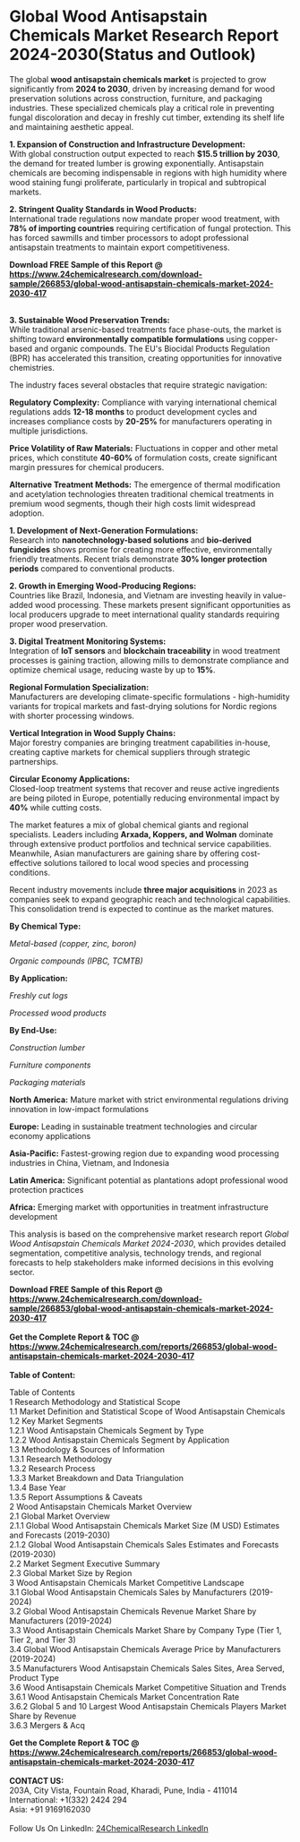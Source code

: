 <h1>Global Wood Antisapstain Chemicals Market Research Report 2024-2030(Status and Outlook)</h1><p>The global <strong>wood antisapstain chemicals market</strong> is projected to grow significantly from <strong>2024 to 2030</strong>, driven by increasing demand for wood preservation solutions across construction, furniture, and packaging industries. These specialized chemicals play a critical role in preventing fungal discoloration and decay in freshly cut timber, extending its shelf life and maintaining aesthetic appeal.</p><p><strong>1. Expansion of Construction and Infrastructure Development:</strong><br>
With global construction output expected to reach <strong>$15.5 trillion by 2030</strong>, the demand for treated lumber is growing exponentially. Antisapstain chemicals are becoming indispensable in regions with high humidity where wood staining fungi proliferate, particularly in tropical and subtropical markets.</p><p><strong>2. Stringent Quality Standards in Wood Products:</strong><br>
International trade regulations now mandate proper wood treatment, with <strong>78% of importing countries</strong> requiring certification of fungal protection. This has forced sawmills and timber processors to adopt professional antisapstain treatments to maintain export competitiveness.</p><div><b>Download FREE Sample of this Report @ 
            <a href="https://www.24chemicalresearch.com/download-sample/266853/global-wood-antisapstain-chemicals-market-2024-2030-417">
            https://www.24chemicalresearch.com/download-sample/266853/global-wood-antisapstain-chemicals-market-2024-2030-417</a></b></div><br><p><strong>3. Sustainable Wood Preservation Trends:</strong><br>
While traditional arsenic-based treatments face phase-outs, the market is shifting toward <strong>environmentally compatible formulations</strong> using copper-based and organic compounds. The EU's Biocidal Products Regulation (BPR) has accelerated this transition, creating opportunities for innovative chemistries.</p><p>The industry faces several obstacles that require strategic navigation:</p><p><strong>Regulatory Complexity:</strong> Compliance with varying international chemical regulations adds <strong>12-18 months</strong> to product development cycles and increases compliance costs by <strong>20-25%</strong> for manufacturers operating in multiple jurisdictions.</p><p><strong>Price Volatility of Raw Materials:</strong> Fluctuations in copper and other metal prices, which constitute <strong>40-60%</strong> of formulation costs, create significant margin pressures for chemical producers.</p><p><strong>Alternative Treatment Methods:</strong> The emergence of thermal modification and acetylation technologies threaten traditional chemical treatments in premium wood segments, though their high costs limit widespread adoption.</p><p><strong>1. Development of Next-Generation Formulations:</strong><br>
Research into <strong>nanotechnology-based solutions</strong> and <strong>bio-derived fungicides</strong> shows promise for creating more effective, environmentally friendly treatments. Recent trials demonstrate <strong>30% longer protection periods</strong> compared to conventional products.</p><p><strong>2. Growth in Emerging Wood-Producing Regions:</strong><br>
Countries like Brazil, Indonesia, and Vietnam are investing heavily in value-added wood processing. These markets present significant opportunities as local producers upgrade to meet international quality standards requiring proper wood preservation.</p><p><strong>3. Digital Treatment Monitoring Systems:</strong><br>
Integration of <strong>IoT sensors</strong> and <strong>blockchain traceability</strong> in wood treatment processes is gaining traction, allowing mills to demonstrate compliance and optimize chemical usage, reducing waste by up to <strong>15%</strong>.</p><p><strong>Regional Formulation Specialization:</strong><br>
	Manufacturers are developing climate-specific formulations - high-humidity variants for tropical markets and fast-drying solutions for Nordic regions with shorter processing windows.</p><p><strong>Vertical Integration in Wood Supply Chains:</strong><br>
	Major forestry companies are bringing treatment capabilities in-house, creating captive markets for chemical suppliers through strategic partnerships.</p><p><strong>Circular Economy Applications:</strong><br>
	Closed-loop treatment systems that recover and reuse active ingredients are being piloted in Europe, potentially reducing environmental impact by <strong>40%</strong> while cutting costs.</p><p>The market features a mix of global chemical giants and regional specialists. Leaders including <strong>Arxada, Koppers, and Wolman</strong> dominate through extensive product portfolios and technical service capabilities. Meanwhile, Asian manufacturers are gaining share by offering cost-effective solutions tailored to local wood species and processing conditions.</p><p>Recent industry movements include <strong>three major acquisitions</strong> in 2023 as companies seek to expand geographic reach and technological capabilities. This consolidation trend is expected to continue as the market matures.</p><p><strong>By Chemical Type:</strong></p><p><em>Metal-based (copper, zinc, boron)</em></p><p><em>Organic compounds (IPBC, TCMTB)</em></p><p><strong>By Application:</strong></p><p><em>Freshly cut logs</em></p><p><em>Processed wood products</em></p><p><strong>By End-Use:</strong></p><p><em>Construction lumber</em></p><p><em>Furniture components</em></p><p><em>Packaging materials</em></p><p><strong>North America:</strong> Mature market with strict environmental regulations driving innovation in low-impact formulations</p><p><strong>Europe:</strong> Leading in sustainable treatment technologies and circular economy applications</p><p><strong>Asia-Pacific:</strong> Fastest-growing region due to expanding wood processing industries in China, Vietnam, and Indonesia</p><p><strong>Latin America:</strong> Significant potential as plantations adopt professional wood protection practices</p><p><strong>Africa:</strong> Emerging market with opportunities in treatment infrastructure development</p><p>This analysis is based on the comprehensive market research report <em>Global Wood Antisapstain Chemicals Market 2024-2030</em>, which provides detailed segmentation, competitive analysis, technology trends, and regional forecasts to help stakeholders make informed decisions in this evolving sector.</p><div><b>Download FREE Sample of this Report @ 
            <a href="https://www.24chemicalresearch.com/download-sample/266853/global-wood-antisapstain-chemicals-market-2024-2030-417">
            https://www.24chemicalresearch.com/download-sample/266853/global-wood-antisapstain-chemicals-market-2024-2030-417</a></b></div><br><div><b>Get the Complete Report & TOC @ 
            <a href="https://www.24chemicalresearch.com/reports/266853/global-wood-antisapstain-chemicals-market-2024-2030-417">
            https://www.24chemicalresearch.com/reports/266853/global-wood-antisapstain-chemicals-market-2024-2030-417</a></b></div><br>
            <b>Table of Content:</b><p>Table of Contents<br />
1 Research Methodology and Statistical Scope<br />
1.1 Market Definition and Statistical Scope of Wood Antisapstain Chemicals<br />
1.2 Key Market Segments<br />
1.2.1 Wood Antisapstain Chemicals Segment by Type<br />
1.2.2 Wood Antisapstain Chemicals Segment by Application<br />
1.3 Methodology & Sources of Information<br />
1.3.1 Research Methodology<br />
1.3.2 Research Process<br />
1.3.3 Market Breakdown and Data Triangulation<br />
1.3.4 Base Year<br />
1.3.5 Report Assumptions & Caveats<br />
2 Wood Antisapstain Chemicals Market Overview<br />
2.1 Global Market Overview<br />
2.1.1 Global Wood Antisapstain Chemicals Market Size (M USD) Estimates and Forecasts (2019-2030)<br />
2.1.2 Global Wood Antisapstain Chemicals Sales Estimates and Forecasts (2019-2030)<br />
2.2 Market Segment Executive Summary<br />
2.3 Global Market Size by Region<br />
3 Wood Antisapstain Chemicals Market Competitive Landscape<br />
3.1 Global Wood Antisapstain Chemicals Sales by Manufacturers (2019-2024)<br />
3.2 Global Wood Antisapstain Chemicals Revenue Market Share by Manufacturers (2019-2024)<br />
3.3 Wood Antisapstain Chemicals Market Share by Company Type (Tier 1, Tier 2, and Tier 3)<br />
3.4 Global Wood Antisapstain Chemicals Average Price by Manufacturers (2019-2024)<br />
3.5 Manufacturers Wood Antisapstain Chemicals Sales Sites, Area Served, Product Type<br />
3.6 Wood Antisapstain Chemicals Market Competitive Situation and Trends<br />
3.6.1 Wood Antisapstain Chemicals Market Concentration Rate<br />
3.6.2 Global 5 and 10 Largest Wood Antisapstain Chemicals Players Market Share by Revenue<br />
3.6.3 Mergers & Acq</p><div><b>Get the Complete Report & TOC @ 
            <a href="https://www.24chemicalresearch.com/reports/266853/global-wood-antisapstain-chemicals-market-2024-2030-417">
            https://www.24chemicalresearch.com/reports/266853/global-wood-antisapstain-chemicals-market-2024-2030-417</a></b></div><br><b>CONTACT US:</b><br>
            203A, City Vista, Fountain Road, Kharadi, Pune, India - 411014<br>
            International: +1(332) 2424 294<br>
            Asia: +91 9169162030 <br><br>
            Follow Us On LinkedIn: <a href="https://www.linkedin.com/company/24chemicalresearch/">24ChemicalResearch LinkedIn</a>